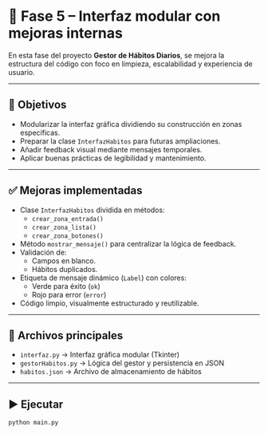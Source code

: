 # 🚀 Fase 5 – Interfaz modular con mejoras internas

En esta fase del proyecto **Gestor de Hábitos Diarios**, se mejora la estructura del código con foco en limpieza, escalabilidad y experiencia de usuario.

---

## 🎯 Objetivos

- Modularizar la interfaz gráfica dividiendo su construcción en zonas específicas.
- Preparar la clase `InterfazHabitos` para futuras ampliaciones.
- Añadir feedback visual mediante mensajes temporales.
- Aplicar buenas prácticas de legibilidad y mantenimiento.

---

## ✅ Mejoras implementadas

- Clase `InterfazHabitos` dividida en métodos:
  - `crear_zona_entrada()`
  - `crear_zona_lista()`
  - `crear_zona_botones()`
- Método `mostrar_mensaje()` para centralizar la lógica de feedback.
- Validación de:
  - Campos en blanco.
  - Hábitos duplicados.
- Etiqueta de mensaje dinámico (`Label`) con colores:
  - Verde para éxito (`ok`)
  - Rojo para error (`error`)
- Código limpio, visualmente estructurado y reutilizable.

---

## 📂 Archivos principales

- `interfaz.py` → Interfaz gráfica modular (Tkinter)
- `gestorHabitos.py` → Lógica del gestor y persistencia en JSON
- `habitos.json` → Archivo de almacenamiento de hábitos

---

## ▶️ Ejecutar

```bash
python main.py

```